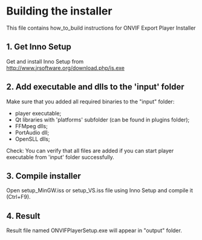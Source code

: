 # Building the installer
This file contains how_to_build instructions for ONVIF Export Player Installer

## 1. Get Inno Setup

Get and install Inno Setup from http://www.jrsoftware.org/download.php/is.exe


## 2. Add executable and dlls to the 'input' folder

Make sure that you added all required binaries to the "input" folder:

* player executable;
* Qt libraries with 'platforms' subfolder (can be found in plugins folder);
* FFMpeg dlls;
* PortAudio dll;
* OpenSLL dlls;

Check: You can verify that all files are added if you can start player executable from 'input' folder successfully.

## 3. Compile installer

Open setup_MinGW.iss or setup_VS.iss file using Inno Setup and compile it (Ctrl+F9).


## 4. Result

Result file named ONVIFPlayerSetup.exe will appear in "output" folder.

